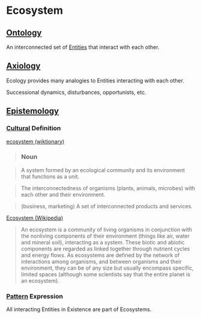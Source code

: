 # Ecosystem

## [Ontology](./ontology.md)

An interconnected set of [Entities](./entity.md) that interact with each other.

## [Axiology](./axiology.md)

Ecology provides many analogies to Entities interacting with each other.

Successional dynamics, disturbances, opportunists, etc.

## [Epistemology](./epistemology.md)

### [Cultural](./culture.md) Definition

<a href="https://en.wiktionary.org/wiki/ecosystem" target="_blank">ecosystem (wiktionary)</a>

> ### Noun

> A system formed by an ecological community and its environment that functions as a unit.

> The interconnectedness of organisms (plants, animals, microbes) with each other and their environment.

> (business, marketing) A set of interconnected products and services.

<a href="https://en.wikipedia.org/wiki/Ecosystem" target="_blank">Ecosystem (Wikipedia)</a>

> An ecosystem is a community of living organisms in conjunction with the nonliving components of their environment (things like air, water and mineral soil), interacting as a system. These biotic and abiotic components are regarded as linked together through nutrient cycles and energy flows. As ecosystems are defined by the network of interactions among organisms, and between organisms and their environment, they can be of any size but usually encompass specific, limited spaces (although some scientists say that the entire planet is an ecosystem).

### [Pattern](./pattern.md) Expression

All interacting Entities in Existence are part of Ecosystems.
